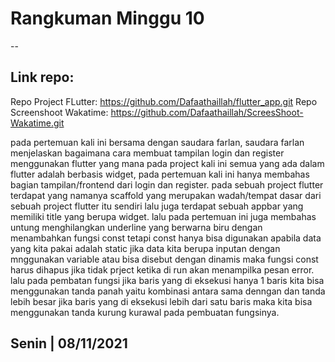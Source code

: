 # Rangkuman Minggu 10

--

## Link repo:
Repo Project FLutter: https://github.com/Dafaathaillah/flutter_app.git
Repo Screenshoot Wakatime: https://github.com/Dafaathaillah/ScreesShoot-Wakatime.git

pada pertemuan kali ini bersama dengan saudara farlan, saudara farlan menjelaskan bagaimana cara membuat
tampilan login dan register menggunakan flutter yang mana pada project kali ini semua yang ada dalam flutter
adalah berbasis widget, pada pertemuan kali ini hanya membahas bagian tampilan/frontend dari login dan register.
pada sebuah project flutter terdapat yang namanya scaffold yang merupakan wadah/tempat dasar dari sebuah project 
flutter itu sendiri lalu juga terdapat sebuah appbar yang memiliki title yang berupa widget. lalu pada 
pertemuan ini juga membahas untung menghilangkan underline yang berwarna biru dengan menambahkan fungsi const
tetapi const hanya bisa digunakan apabila data yang kita pakai adalah static jika data kita berupa inputan
dengan mnggunakan variable atau bisa disebut dengan dinamis maka fungsi const harus dihapus jika tidak prject
ketika di run akan menampilka pesan error.
lalu pada pembatan fungsi jika baris yang di eksekusi hanya 1 baris kita bisa menggunakan tanda panah yaitu
kombinasi antara sama denngan dan tanda lebih besar jika baris yang di eksekusi lebih dari satu baris maka 
kita bisa menggunakan tanda kurung kurawal pada pembuatan fungsinya.

Senin | 08/11/2021
--
